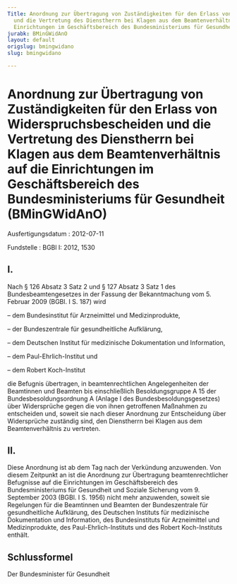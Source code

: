 ```yaml
---
Title: Anordnung zur Übertragung von Zuständigkeiten für den Erlass von Widerspruchsbescheiden
  und die Vertretung des Dienstherrn bei Klagen aus dem Beamtenverhältnis auf die
  Einrichtungen im Geschäftsbereich des Bundesministeriums für Gesundheit
jurabk: BMinGWidAnO
layout: default
origslug: bmingwidano
slug: bmingwidano

---
```


# Anordnung zur Übertragung von Zuständigkeiten für den Erlass von Widerspruchsbescheiden und die Vertretung des Dienstherrn bei Klagen aus dem Beamtenverhältnis auf die Einrichtungen im Geschäftsbereich des Bundesministeriums für Gesundheit (BMinGWidAnO)

Ausfertigungsdatum
:   2012-07-11

Fundstelle
:   BGBl I: 2012, 1530


## I.

Nach § 126 Absatz 3 Satz 2 und § 127 Absatz 3 Satz 1 des Bundesbeamtengesetzes in der Fassung der Bekanntmachung vom 5. Februar 2009 (BGBl. I S. 187) wird

–   dem Bundesinstitut für Arzneimittel und Medizinprodukte,


–   der Bundeszentrale für gesundheitliche Aufklärung,


–   dem Deutschen Institut für medizinische Dokumentation und Information,


–   dem Paul-Ehrlich-Institut und


–   dem Robert Koch-Institut



die Befugnis übertragen, in beamtenrechtlichen Angelegenheiten der Beamtinnen und Beamten bis einschließlich Besoldungsgruppe A 15 der Bundesbesoldungsordnung A (Anlage I des Bundesbesoldungsgesetzes) über Widersprüche gegen die von ihnen getroffenen Maßnahmen zu entscheiden und, soweit sie nach dieser Anordnung zur Entscheidung über Widersprüche zuständig sind, den Dienstherrn bei Klagen aus dem Beamtenverhältnis zu vertreten.


## II.

Diese Anordnung ist ab dem Tag nach der Verkündung anzuwenden. Von diesem Zeitpunkt an ist die Anordnung zur Übertragung beamtenrechtlicher Befugnisse auf die Einrichtungen im Geschäftsbereich des Bundesministeriums für Gesundheit und Soziale Sicherung vom 9. September 2003 (BGBl. I S. 1956) nicht mehr anzuwenden, soweit sie Regelungen für die Beamtinnen und Beamten der Bundeszentrale für gesundheitliche Aufklärung, des Deutschen Instituts für medizinische Dokumentation und Information, des Bundesinstituts für Arzneimittel und Medizinprodukte, des Paul-Ehrlich-Instituts und des Robert Koch-Instituts enthält.


## Schlussformel

Der Bundesminister für Gesundheit

